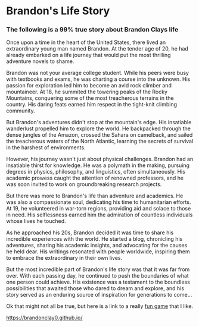 # Brandon's Life Story

### The following is a 99% true story about Brandon Clays life

  Once upon a time in the heart of the United States, there lived an extraordinary young man named Brandon. At the tender age of 20, he had already embarked on a life journey that would put the most thrilling adventure novels to shame.

  Brandon was not your average college student. While his peers were busy with textbooks and exams, he was charting a course into the unknown. His passion for exploration led him to become an avid rock climber and mountaineer. At 18, he summited the towering peaks of the Rocky Mountains, conquering some of the most treacherous terrains in the country. His daring feats earned him respect in the tight-knit climbing community.

  But Brandon's adventures didn't stop at the mountain's edge. His insatiable wanderlust propelled him to explore the world. He backpacked through the dense jungles of the Amazon, crossed the Sahara on camelback, and sailed the treacherous waters of the North Atlantic, learning the secrets of survival in the harshest of environments.

  However, his journey wasn't just about physical challenges. Brandon had an insatiable thirst for knowledge. He was a polymath in the making, pursuing degrees in physics, philosophy, and linguistics, often simultaneously. His academic prowess caught the attention of renowned professors, and he was soon invited to work on groundbreaking research projects.

  But there was more to Brandon's life than adventure and academics. He was also a compassionate soul, dedicating his time to humanitarian efforts. At 19, he volunteered in war-torn regions, providing aid and solace to those in need. His selflessness earned him the admiration of countless individuals whose lives he touched.

  As he approached his 20s, Brandon decided it was time to share his incredible experiences with the world. He started a blog, chronicling his adventures, sharing his academic insights, and advocating for the causes he held dear. His writings resonated with people worldwide, inspiring them to embrace the extraordinary in their own lives.

  But the most incredible part of Brandon's life story was that it was far from over. With each passing day, he continued to push the boundaries of what one person could achieve. His existence was a testament to the boundless possibilities that awaited those who dared to dream and explore, and his story served as an enduring source of inspiration for generations to come...

Ok that might not all be true, but here is a link to a really [fun game](https://neal.fun/password-game/) that I like.



https://brandonclay0.github.io/
